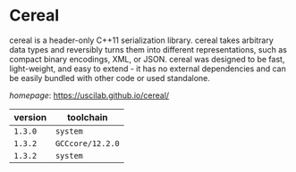 # Cereal

cereal is a header-only C++11 serialization library. cereal takes arbitrary data types and reversibly  turns them into different representations, such as compact binary encodings, XML, or JSON. cereal was designed to be fast, light-weight, and easy to extend - it has no external dependencies and can be easily bundled with other code or  used standalone.

*homepage*: <https://uscilab.github.io/cereal/>

version | toolchain
--------|----------
``1.3.0`` | ``system``
``1.3.2`` | ``GCCcore/12.2.0``
``1.3.2`` | ``system``
